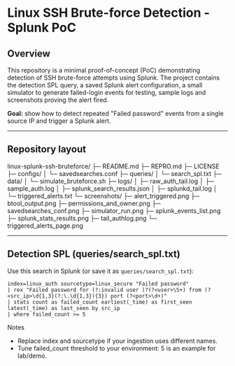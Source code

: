 # Linux SSH Brute-force Detection - Splunk PoC

## Overview
This repository is a minimal proof-of-concept (PoC) demonstrating detection of SSH brute-force attempts using Splunk. The project contains the detection SPL query, a saved Splunk alert configuration, a small simulator to generate failed-login events for testing, sample logs and screenshots proving the alert fired.

**Goal:** show how to detect repeated "Failed password" events from a single source IP and trigger a Splunk alert.

---

## Repository layout
linux-splunk-ssh-bruteforce/
├─ README.md
├─ REPRO.md
├─ LICENSE
├─ configs/
│ └─ savedsearches.conf
├─ queries/
│ └─ search_spl.txt
├─ data/
│ └─ simulate_bruteforce.sh
├─ logs/
│ ├─ raw_auth_tail.log
│ ├─ sample_auth.log
│ ├─ splunk_search_results.json
│ ├─ splunkd_tail.log
│ └─ triggered_alerts.txt
└─ screenshots/
├─ alert_triggered.png
├─ btool_output.png
├─ permissions_and_owner.png
├─ savedsearches_conf.png
├─ simulator_run.png
├─ splunk_events_list.png
├─ splunk_stats_results.png
├─ tail_authlog.png
└─ triggered_alerts_page.png

---

## Detection SPL (queries/search_spl.txt)
Use this search in Splunk (or save it as `queries/search_spl.txt`):

```spl
index=linux_auth sourcetype=linux_secure "Failed password"
| rex "Failed password for (?:invalid user )?(?<user>\S+) from (?<src_ip>\d{1,3}(?:\.\d{1,3}){3}) port (?<port>\d+)"
| stats count as failed_count earliest(_time) as first_seen latest(_time) as last_seen by src_ip
| where failed_count >= 5
```
Notes
- Replace index and sourcetype if your ingestion uses different names.
- Tune failed_count threshold to your environment: 5 is an example for lab/demo.
